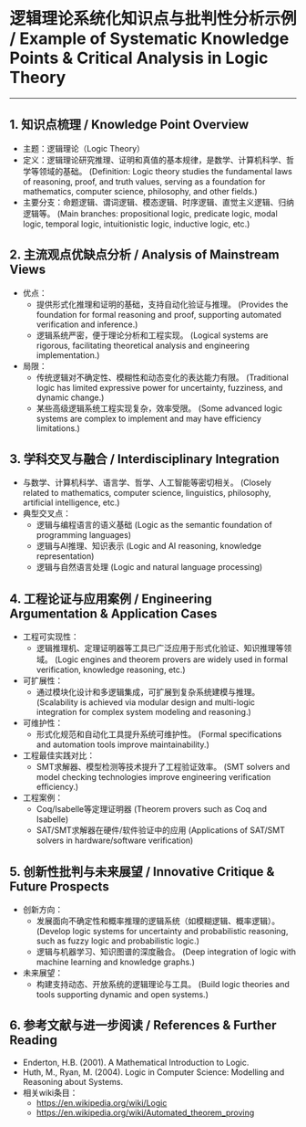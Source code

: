 # 逻辑理论系统化知识点与批判性分析示例 / Example of Systematic Knowledge Points & Critical Analysis in Logic Theory

---

## 1. 知识点梳理 / Knowledge Point Overview

- 主题：逻辑理论（Logic Theory）
- 定义：逻辑理论研究推理、证明和真值的基本规律，是数学、计算机科学、哲学等领域的基础。
  (Definition: Logic theory studies the fundamental laws of reasoning, proof, and truth values, serving as a foundation for mathematics, computer science, philosophy, and other fields.)
- 主要分支：命题逻辑、谓词逻辑、模态逻辑、时序逻辑、直觉主义逻辑、归纳逻辑等。
  (Main branches: propositional logic, predicate logic, modal logic, temporal logic, intuitionistic logic, inductive logic, etc.)

## 2. 主流观点优缺点分析 / Analysis of Mainstream Views

- 优点：
  - 提供形式化推理和证明的基础，支持自动化验证与推理。
    (Provides the foundation for formal reasoning and proof, supporting automated verification and inference.)
  - 逻辑系统严密，便于理论分析和工程实现。
    (Logical systems are rigorous, facilitating theoretical analysis and engineering implementation.)
- 局限：
  - 传统逻辑对不确定性、模糊性和动态变化的表达能力有限。
    (Traditional logic has limited expressive power for uncertainty, fuzziness, and dynamic change.)
  - 某些高级逻辑系统工程实现复杂，效率受限。
    (Some advanced logic systems are complex to implement and may have efficiency limitations.)

## 3. 学科交叉与融合 / Interdisciplinary Integration

- 与数学、计算机科学、语言学、哲学、人工智能等密切相关。
  (Closely related to mathematics, computer science, linguistics, philosophy, artificial intelligence, etc.)
- 典型交叉点：
  - 逻辑与编程语言的语义基础
    (Logic as the semantic foundation of programming languages)
  - 逻辑与AI推理、知识表示
    (Logic and AI reasoning, knowledge representation)
  - 逻辑与自然语言处理
    (Logic and natural language processing)

## 4. 工程论证与应用案例 / Engineering Argumentation & Application Cases

- 工程可实现性：
  - 逻辑推理机、定理证明器等工具已广泛应用于形式化验证、知识推理等领域。
    (Logic engines and theorem provers are widely used in formal verification, knowledge reasoning, etc.)
- 可扩展性：
  - 通过模块化设计和多逻辑集成，可扩展到复杂系统建模与推理。
    (Scalability is achieved via modular design and multi-logic integration for complex system modeling and reasoning.)
- 可维护性：
  - 形式化规范和自动化工具提升系统可维护性。
    (Formal specifications and automation tools improve maintainability.)
- 工程最佳实践对比：
  - SMT求解器、模型检测等技术提升了工程验证效率。
    (SMT solvers and model checking technologies improve engineering verification efficiency.)
- 工程案例：
  - Coq/Isabelle等定理证明器
    (Theorem provers such as Coq and Isabelle)
  - SAT/SMT求解器在硬件/软件验证中的应用
    (Applications of SAT/SMT solvers in hardware/software verification)

## 5. 创新性批判与未来展望 / Innovative Critique & Future Prospects

- 创新方向：
  - 发展面向不确定性和概率推理的逻辑系统（如模糊逻辑、概率逻辑）。
    (Develop logic systems for uncertainty and probabilistic reasoning, such as fuzzy logic and probabilistic logic.)
  - 逻辑与机器学习、知识图谱的深度融合。
    (Deep integration of logic with machine learning and knowledge graphs.)
- 未来展望：
  - 构建支持动态、开放系统的逻辑理论与工具。
    (Build logic theories and tools supporting dynamic and open systems.)

## 6. 参考文献与进一步阅读 / References & Further Reading

- Enderton, H.B. (2001). A Mathematical Introduction to Logic.
- Huth, M., Ryan, M. (2004). Logic in Computer Science: Modelling and Reasoning about Systems.
- 相关wiki条目：
  - <https://en.wikipedia.org/wiki/Logic>
  - <https://en.wikipedia.org/wiki/Automated_theorem_proving>

